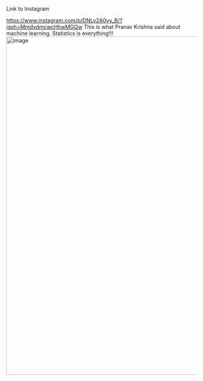 Link to Instagram

https://www.instagram.com/p/DNLy2A0yy_B/?igsh=MmdvdmcwcHhwMGQw
This is what Pranav Krishna said about machine learning. Statistics is everything!!!
<img width="961" height="895" alt="image" src="https://github.com/user-attachments/assets/5ec3c246-a45a-4aeb-b3b0-787a5de41d66" />
